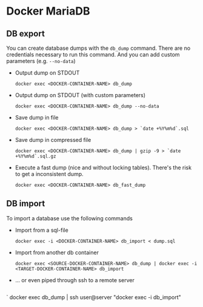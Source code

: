 Docker MariaDB
==============

DB export
---------
You can create database dumps with the `db_dump` command. There are no credentials necessary to run this command. And you can add custom parameters (e.g. `--no-data`)


* Output dump on STDOUT
  ```
  docker exec <DOCKER-CONTAINER-NAME> db_dump
  ```

* Output dump on STDOUT (with custom parameters)
  ```
  docker exec <DOCKER-CONTAINER-NAME> db_dump --no-data
  ```

* Save dump in file
  ```
  docker exec <DOCKER-CONTAINER-NAME> db_dump > `date +%Y%m%d`.sql
  ```

* Save dump in compressed file
  ```
  docker exec <DOCKER-CONTAINER-NAME> db_dump | gzip -9 > `date +%Y%m%d`.sql.gz
  ```

* Execute a fast dump (nice and without locking tables). There's the risk to get a inconsistent dump.
  ```
  docker exec <DOCKER-CONTAINER-NAME> db_fast_dump
  ```

DB import
---------

To import a database use the following commands

* Import from a sql-file
  ```
  docker exec -i <DOCKER-CONTAINER-NAME> db_import < dump.sql
  ```

* Import from another db container
  ```
  docker exec <SOURCE-DOCKER-CONTAINER-NAME> db_dump | docker exec -i <TARGET-DOCKER-CONTAINER-NAME> db_import
  ```

* ... or even piped through ssh to a remote server
  ```
` docker exec <SOURCE-DOCKER-CONTAINER-NAME> db_dump | ssh user@server "docker exec -i <TARGET-DOCKER-CONTAINER-NAME> db_import"
  ```
